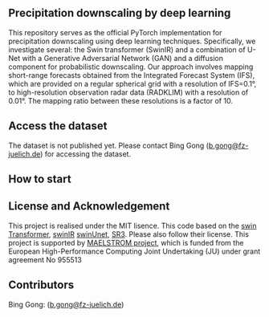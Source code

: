 ## Precipitation downscaling by deep learning

This repository serves as the official PyTorch implementation for precipitation downscaling using deep learning techniques. Specifically, we investigate several: the Swin transformer (SwinIR) and a combination of U-Net with a Generative Adversarial Network (GAN) and a diffusion component for probabilistic downscaling. Our approach involves mapping short-range forecasts obtained from the Integrated Forecast System (IFS), which are provided on a regular spherical grid with a resolution of IFS=0.1°, to high-resolution observation radar data (RADKLIM) with a resolution of 0.01°. The mapping ratio between these resolutions is a factor of 10.

## Access the dataset
The dataset is not published yet. Please contact Bing Gong (b.gong@fz-juelich.de) for accessing the dataset.

## How to start 


## License and Acknowledgement

This project is realised under the MIT lisence.  This code based on the [swin Transformer](https://github.com/microsoft/Swin-Transformer), [swinIR](https://github.com/JingyunLiang/SwinIR) [swinUnet](https://github.com/HuCaoFighting/Swin-Unet), [SR3](https://iterative-refinement.github.io/). Please also follow their license. 
This project is supported by [MAELSTROM project](https://www.maelstrom-eurohpc.eu/), which is funded from the European High-Performance Computing Joint Undertaking (JU) under grant agreement No 955513

## Contributors

Bing Gong: (b.gong@fz-juelich.de)
